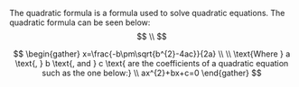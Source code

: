 The quadratic formula is a formula used to solve quadratic equations. The quadratic formula can be seen below:
$$ \\ $$

$$
\begin{gather}
x=\frac{-b\pm\sqrt{b^{2}-4ac}}{2a} \\ \\
\text{Where } a \text{, } b \text{, and } c \text{ are the coefficients of a quadratic equation such as the one below:} \\
ax^{2}+bx+c=0
\end{gather}
$$
